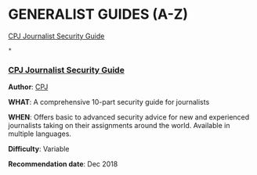 # GENERALIST GUIDES (A-Z)

[CPJ Journalist Security Guide](#cpj-journalist-security-guide)

    *

### **[CPJ Journalist Security Guide](https://cpj.org/reports/2012/04/journalist-security-guide.php)** 

**Author**: [CPJ](https://cpj.org/) 

**WHAT**: A comprehensive 10-part security guide for journalists

**WHEN**: Offers basic to advanced security advice for new and experienced journalists taking on their assignments around the world. Available in multiple languages. 

**Difficulty**: Variable

**Recommendation date**: Dec 2018
